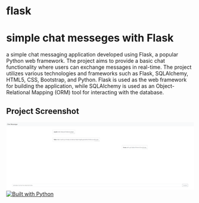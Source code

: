# flask

# simple chat messeges with Flask
a simple chat messaging application developed using Flask, a popular Python web framework. The project aims to provide a basic chat functionality where users can exchange messages in real-time.
The project utilizes various technologies and frameworks such as Flask, SQLAlchemy, HTML5, CSS, Bootstrap, and Python. Flask is used as the web framework for building the application, while SQLAlchemy is used as an Object-Relational Mapping (ORM) tool for interacting with the database.



## Project Screenshot
![](https://github.com/TahaAlothman/flask/blob/main/screencapture.png)
[![Built with Python](https://img.shields.io/badge/Built%20with-Python-blue)](https://www.python.org/)
